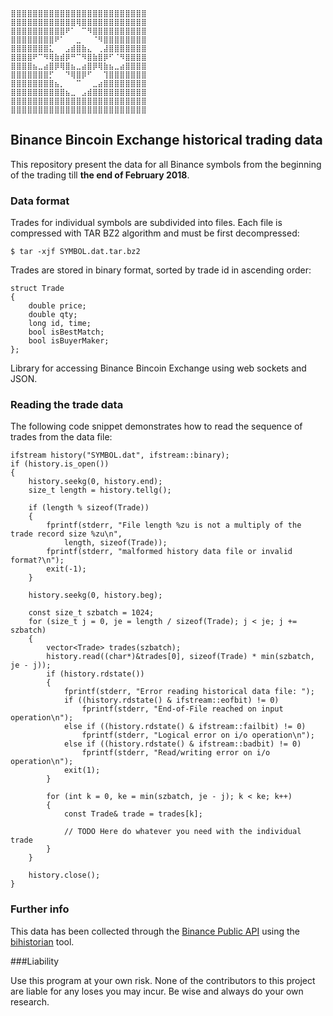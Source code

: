 ```
⣿⣿⣿⣿⣿⣿⣿⣿⣿⣿⣿⣿⣿⣿⣿⣿⣿⣿⣿⣿⣿⣿⣿⣿⣿
⣿⣿⣿⣿⣿⣿⣿⣿⣿⣿⣿⣿⢿⣿⣿⣿⣿⣿⣿⣿⣿⣿⣿⣿⣿
⣿⣿⣿⣿⣿⣿⣿⣿⣿⣿⠟⠁⠀⠉⠻⣿⣿⣿⣿⣿⣿⣿⣿⣿⣿
⣿⣿⣿⣿⣿⣿⣿⣿⠟⠁⠀⠀⣀⠀⠀⠈⠻⣿⣿⣿⣿⣿⣿⣿⣿
⣿⣿⣿⣿⣿⣿⣿⣅⠀⠀⣠⣾⣿⣷⣄⠀⢀⣼⣿⣿⣿⣿⣿⣿⣿
⣿⣿⣿⣿⠟⠉⠻⢿⣷⣾⡿⠛⠉⠻⣿⣷⣿⡿⠋⠈⠻⣿⣿⣿⣿
⣿⣿⣿⣿⣦⣀⣴⣿⡿⢿⣿⣦⣀⣴⣿⡿⢿⣷⣦⣀⣴⣿⣿⣿⣿
⣿⣿⣿⣿⣿⣿⣿⡋⠀⠀⠙⢿⣿⡿⠋⠀⠀⢹⣿⣿⣿⣿⣿⣿⣿
⣿⣿⣿⣿⣿⣿⣿⣿⣦⡀⠀⠀⠉⠀⠀⣀⣴⣿⣿⣿⣿⣿⣿⣿⣿
⣿⣿⣿⣿⣿⣿⣿⣿⣿⣿⣦⣀⠀⣠⣾⣿⣿⣿⣿⣿⣿⣿⣿⣿⣿
⣿⣿⣿⣿⣿⣿⣿⣿⣿⣿⣿⣿⣿⣿⣿⣿⣿⣿⣿⣿⣿⣿⣿⣿⣿
⣿⣿⣿⣿⣿⣿⣿⣿⣿⣿⣿⣿⣿⣿⣿⣿⣿⣿⣿⣿⣿⣿⣿⣿⣿
```

## Binance Bincoin Exchange historical trading data

This repository present the data for all Binance symbols from the beginning of the trading till **the end of February 2018**. 

### Data format

Trades for individual symbols are subdivided into files. Each file is compressed with TAR BZ2 algorithm and must be first decompressed:

```
$ tar -xjf SYMBOL.dat.tar.bz2
```

Trades are stored in binary format, sorted by trade id in ascending order:

```
struct Trade
{
	double price;
	double qty;
	long id, time;
	bool isBestMatch;
	bool isBuyerMaker;
};
```
Library for accessing Binance Bincoin Exchange using web sockets and JSON.

### Reading the trade data

The following code snippet demonstrates how to read the sequence of trades from the data file:

```
ifstream history("SYMBOL.dat", ifstream::binary);
if (history.is_open())
{
	history.seekg(0, history.end);
	size_t length = history.tellg();
	
	if (length % sizeof(Trade))
	{
		fprintf(stderr, "File length %zu is not a multiply of the trade record size %zu\n",
			length, sizeof(Trade));
		fprintf(stderr, "malformed history data file or invalid format?\n");
		exit(-1);
	}

	history.seekg(0, history.beg);

	const size_t szbatch = 1024;
	for (size_t j = 0, je = length / sizeof(Trade); j < je; j += szbatch)
	{
		vector<Trade> trades(szbatch);
		history.read((char*)&trades[0], sizeof(Trade) * min(szbatch, je - j));
		if (history.rdstate())
		{
			fprintf(stderr, "Error reading historical data file: ");
			if ((history.rdstate() & ifstream::eofbit) != 0)
				fprintf(stderr, "End-of-File reached on input operation\n");
			else if ((history.rdstate() & ifstream::failbit) != 0)
				fprintf(stderr, "Logical error on i/o operation\n");
			else if ((history.rdstate() & ifstream::badbit) != 0)
				fprintf(stderr, "Read/writing error on i/o operation\n");
			exit(1);
		}
	
		for (int k = 0, ke = min(szbatch, je - j); k < ke; k++)
		{
			const Trade& trade = trades[k];
		
			// TODO Here do whatever you need with the individual trade
		}
	}

	history.close();
}
```

### Further info

This data has been collected through the [Binance Public API](https://github.com/binance-exchange/binance-official-api-docs/blob/master/rest-api.md) using the [bihistorian](https://github.com/dmikushin/bitrader) tool.

###Liability

Use this program at your own risk. None of the contributors to this project are liable for any loses you may incur. Be wise and always do your own research.
